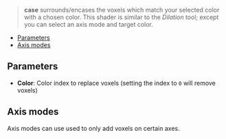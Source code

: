 > **case** surrounds/encases the voxels which match your selected color with a chosen color. This shader is similar to the _Dilation_ tool; except you can select an axis mode and target color.

- [Parameters](#parameters)
- [Axis modes](#axis-modes)

## Parameters

- **Color**: Color index to replace voxels (setting the index to `0` will remove voxels)

## Axis modes

Axis modes can use used to only add voxels on certain axes.

